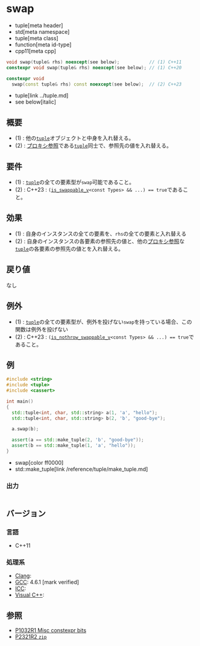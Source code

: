 # swap
* tuple[meta header]
* std[meta namespace]
* tuple[meta class]
* function[meta id-type]
* cpp11[meta cpp]

```cpp
void swap(tuple& rhs) noexcept(see below);           // (1) C++11
constexpr void swap(tuple& rhs) noexcept(see below); // (1) C++20

constexpr void
  swap(const tuple& rhs) const noexcept(see below);  // (2) C++23
```
* tuple[link ../tuple.md]
* see below[italic]

## 概要
- (1) : 他の[`tuple`](../tuple.md)オブジェクトと中身を入れ替える。
- (2) : [プロキシ参照](/reference/iterator/indirectly_writable.md)である[`tuple`](../tuple.md)同士で、参照先の値を入れ替える。


## 要件
- (1) : [`tuple`](../tuple.md)の全ての要素型が`swap`可能であること。
- (2) : C++23 : `(`[`is_swappable_v`](/reference/type_traits/is_swappable.md)`<const Types> && ...) == true`であること。


## 効果
- (1) : 自身のインスタンスの全ての要素を、`rhs`の全ての要素と入れ替える
- (2) : 自身のインスタンスの各要素の参照先の値と、他の[プロキシ参照](/reference/iterator/indirectly_writable.md)な[`tuple`](../tuple.md)の各要素の参照先の値とを入れ替える。


## 戻り値
なし


## 例外
- (1) : [`tuple`](../tuple.md)の全ての要素型が、例外を投げない`swap`を持っている場合、この関数は例外を投げない
- (2) : C++23 : `(`[`is_nothrow_swappable_v`](/reference/type_traits/is_nothrow_swappable.md)`<const Types> && ...) == true`であること。


## 例
```cpp example
#include <string>
#include <tuple>
#include <cassert>

int main()
{
  std::tuple<int, char, std::string> a(1, 'a', "hello");
  std::tuple<int, char, std::string> b(2, 'b', "good-bye");

  a.swap(b);

  assert(a == std::make_tuple(2, 'b', "good-bye"));
  assert(b == std::make_tuple(1, 'a', "hello"));
}
```
* swap[color ff0000]
* std::make_tuple[link /reference/tuple/make_tuple.md]

### 出力
```
```

## バージョン
### 言語
- C++11

### 処理系
- [Clang](/implementation.md#clang): 
- [GCC](/implementation.md#gcc): 4.6.1 [mark verified]
- [ICC](/implementation.md#icc): 
- [Visual C++](/implementation.md#visual_cpp): 


## 参照
- [P1032R1 Misc constexpr bits](http://www.open-std.org/jtc1/sc22/wg21/docs/papers/2018/p1032r1.html)
- [P2321R2 `zip`](https://www.open-std.org/jtc1/sc22/wg21/docs/papers/2021/p2321r2.html)
